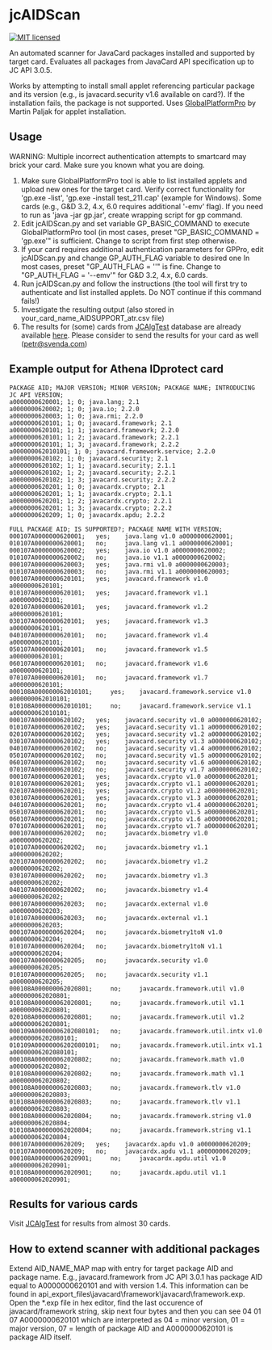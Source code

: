 # jcAIDScan
[![MIT licensed](https://img.shields.io/badge/license-MIT-blue.svg)](https://github.com/petrs/jcAIDScan/blob/master/LICENSE)

An automated scanner for JavaCard packages installed and supported by target card. Evaluates all packages from JavaCard API specification up to JC API 3.0.5. 

Works by attempting to install small applet referencing particular package and its version (e.g., is javacard.security v1.6 available on card?). If the installation fails, the package is not supported. Uses [GlobalPlatformPro](https://github.com/martinpaljak/GlobalPlatformPro) by Martin Paljak for applet installation.


## Usage

WARNING: Multiple incorrect authentication attempts to smartcard may brick your card. Make sure you known what you are doing. 

1. Make sure GlobalPlatformPro tool is able to list installed applets and upload new ones for the target card. Verify correct functionality for 'gp.exe -list', 'gp.exe -install test_211.cap' (example for Windows). Some cards (e.g., G&D 3.2, 4.x, 6.0 requires additional '-emv' flag). If you need to run as 'java -jar gp.jar', create wrapping script for gp command.
2. Edit jcAIDScan.py and set variable GP_BASIC_COMMAND to execute GlobalPlatformPro tool (in most cases, preset "GP_BASIC_COMMAND = 'gp.exe'" is sufficient. Change to script from first step otherwise.
3. If your card requires additional authentication parameters for GPPro, edit jcAIDScan.py and change GP_AUTH_FLAG variable to desired one  In most cases, preset "GP_AUTH_FLAG = ''" is fine. Change to "GP_AUTH_FLAG = '--emv'" for G&D 3.2, 4.x, 6.0 cards.
4. Run jcAIDScan.py and follow the instructions (the tool will first try to authenticate and list installed applets. Do NOT continue if this command fails!)
5. Investigate the resulting output (also stored in your_card_name_AIDSUPPORT_atr.csv file)
6. The results for (some) cards from [JCAlgTest](http://jcalgtest.org) database are already available [here](https://www.fi.muni.cz/~xsvenda/jcalgtest/table.html#package_support). Please consider to send the results for your card as well (petr@svenda.com)

## Example output for Athena IDprotect card

```csv
PACKAGE AID; MAJOR VERSION; MINOR VERSION; PACKAGE NAME; INTRODUCING JC API VERSION;
a0000000620001; 1; 0; java.lang; 2.1
a0000000620002; 1; 0; java.io; 2.2.0
a0000000620003; 1; 0; java.rmi; 2.2.0
a0000000620101; 1; 0; javacard.framework; 2.1
a0000000620101; 1; 1; javacard.framework; 2.2.0
a0000000620101; 1; 2; javacard.framework; 2.2.1
a0000000620101; 1; 3; javacard.framework; 2.2.2
a000000062010101; 1; 0; javacard.framework.service; 2.2.0
a0000000620102; 1; 0; javacard.security; 2.1
a0000000620102; 1; 1; javacard.security; 2.1.1
a0000000620102; 1; 2; javacard.security; 2.2.1
a0000000620102; 1; 3; javacard.security; 2.2.2
a0000000620201; 1; 0; javacardx.crypto; 2.1
a0000000620201; 1; 1; javacardx.crypto; 2.1.1
a0000000620201; 1; 2; javacardx.crypto; 2.2.1
a0000000620201; 1; 3; javacardx.crypto; 2.2.2
a0000000620209; 1; 0; javacardx.apdu; 2.2.2

FULL PACKAGE AID; IS SUPPORTED?; PACKAGE NAME WITH VERSION; 
000107A0000000620001; 	yes; 	java.lang v1.0 a0000000620001;
010107A0000000620001; 	no; 	java.lang v1.1 a0000000620001;
000107A0000000620002; 	yes; 	java.io v1.0 a0000000620002;
010107A0000000620002; 	no; 	java.io v1.1 a0000000620002;
000107A0000000620003; 	yes; 	java.rmi v1.0 a0000000620003;
010107A0000000620003; 	no; 	java.rmi v1.1 a0000000620003;
000107A0000000620101; 	yes; 	javacard.framework v1.0 a0000000620101;
010107A0000000620101; 	yes; 	javacard.framework v1.1 a0000000620101;
020107A0000000620101; 	yes; 	javacard.framework v1.2 a0000000620101;
030107A0000000620101; 	yes; 	javacard.framework v1.3 a0000000620101;
040107A0000000620101; 	no; 	javacard.framework v1.4 a0000000620101;
050107A0000000620101; 	no; 	javacard.framework v1.5 a0000000620101;
060107A0000000620101; 	no; 	javacard.framework v1.6 a0000000620101;
070107A0000000620101; 	no; 	javacard.framework v1.7 a0000000620101;
000108A000000062010101; 	yes; 	javacard.framework.service v1.0 a000000062010101;
010108A000000062010101; 	no; 	javacard.framework.service v1.1 a000000062010101;
000107A0000000620102; 	yes; 	javacard.security v1.0 a0000000620102;
010107A0000000620102; 	yes; 	javacard.security v1.1 a0000000620102;
020107A0000000620102; 	yes; 	javacard.security v1.2 a0000000620102;
030107A0000000620102; 	yes; 	javacard.security v1.3 a0000000620102;
040107A0000000620102; 	no; 	javacard.security v1.4 a0000000620102;
050107A0000000620102; 	no; 	javacard.security v1.5 a0000000620102;
060107A0000000620102; 	no; 	javacard.security v1.6 a0000000620102;
070107A0000000620102; 	no; 	javacard.security v1.7 a0000000620102;
000107A0000000620201; 	yes; 	javacardx.crypto v1.0 a0000000620201;
010107A0000000620201; 	yes; 	javacardx.crypto v1.1 a0000000620201;
020107A0000000620201; 	yes; 	javacardx.crypto v1.2 a0000000620201;
030107A0000000620201; 	yes; 	javacardx.crypto v1.3 a0000000620201;
040107A0000000620201; 	no; 	javacardx.crypto v1.4 a0000000620201;
050107A0000000620201; 	no; 	javacardx.crypto v1.5 a0000000620201;
060107A0000000620201; 	no; 	javacardx.crypto v1.6 a0000000620201;
070107A0000000620201; 	no; 	javacardx.crypto v1.7 a0000000620201;
000107A0000000620202; 	no; 	javacardx.biometry v1.0 a0000000620202;
010107A0000000620202; 	no; 	javacardx.biometry v1.1 a0000000620202;
020107A0000000620202; 	no; 	javacardx.biometry v1.2 a0000000620202;
030107A0000000620202; 	no; 	javacardx.biometry v1.3 a0000000620202;
040107A0000000620202; 	no; 	javacardx.biometry v1.4 a0000000620202;
000107A0000000620203; 	no; 	javacardx.external v1.0 a0000000620203;
010107A0000000620203; 	no; 	javacardx.external v1.1 a0000000620203;
000107A0000000620204; 	no; 	javacardx.biometry1toN v1.0 a0000000620204;
010107A0000000620204; 	no; 	javacardx.biometry1toN v1.1 a0000000620204;
000107A0000000620205; 	no; 	javacardx.security v1.0 a0000000620205;
010107A0000000620205; 	no; 	javacardx.security v1.1 a0000000620205;
000108A000000062020801; 	no; 	javacardx.framework.util v1.0 a000000062020801;
010108A000000062020801; 	no; 	javacardx.framework.util v1.1 a000000062020801;
020108A000000062020801; 	no; 	javacardx.framework.util v1.2 a000000062020801;
000109A00000006202080101; 	no; 	javacardx.framework.util.intx v1.0 a00000006202080101;
010109A00000006202080101; 	no; 	javacardx.framework.util.intx v1.1 a00000006202080101;
000108A000000062020802; 	no; 	javacardx.framework.math v1.0 a000000062020802;
010108A000000062020802; 	no; 	javacardx.framework.math v1.1 a000000062020802;
000108A000000062020803; 	no; 	javacardx.framework.tlv v1.0 a000000062020803;
010108A000000062020803; 	no; 	javacardx.framework.tlv v1.1 a000000062020803;
000108A000000062020804; 	no; 	javacardx.framework.string v1.0 a000000062020804;
010108A000000062020804; 	no; 	javacardx.framework.string v1.1 a000000062020804;
000107A0000000620209; 	yes; 	javacardx.apdu v1.0 a0000000620209;
010107A0000000620209; 	no; 	javacardx.apdu v1.1 a0000000620209;
000108A000000062020901; 	no; 	javacardx.apdu.util v1.0 a000000062020901;
010108A000000062020901; 	no; 	javacardx.apdu.util v1.1 a000000062020901;
```

## Results for various cards 
Visit [JCAlgTest](http://jcalgtest.org) for results from almost 30 cards.

## How to extend scanner with additional packages

Extend AID_NAME_MAP map with entry for target package AID and package name. E.g., javacard.framework from JC API 3.0.1 has package AID equal to A0000000620101 and with version 1.4. This information can be found in api_export_files\javacard\framework\javacard\framework.exp. Open the *.exp file in hex editor, find the last occurence of javacard/framework string, skip next four bytes and then you can see 04 01 07 A0000000620101 which are interpreted as 04 = minor version, 01 = major version, 07 = length of package AID and A0000000620101 is package AID itself. 
